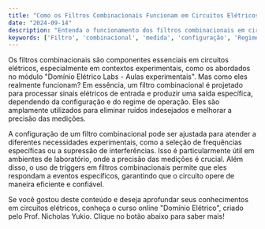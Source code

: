 ```yaml
---
title: "Como os Filtros Combinacionais Funcionam em Circuitos Elétricos?"
date: "2024-09-14"
description: "Entenda o funcionamento dos filtros combinacionais em circuitos elétricos e sua importância em medições experimentais."
keywords: ['Filtro', 'combinacional', 'medida', 'configuração', 'Regime', 'Trigger']
---
```


Os filtros combinacionais são componentes essenciais em circuitos elétricos, especialmente em contextos experimentais, como os abordados no módulo "Domínio Elétrico Labs - Aulas experimentais". Mas como eles realmente funcionam? Em essência, um filtro combinacional é projetado para processar sinais elétricos de entrada e produzir uma saída específica, dependendo da configuração e do regime de operação. Eles são amplamente utilizados para eliminar ruídos indesejados e melhorar a precisão das medições.

A configuração de um filtro combinacional pode ser ajustada para atender a diferentes necessidades experimentais, como a seleção de frequências específicas ou a supressão de interferências. Isso é particularmente útil em ambientes de laboratório, onde a precisão das medições é crucial. Além disso, o uso de triggers em filtros combinacionais permite que eles respondam a eventos específicos, garantindo que o circuito opere de maneira eficiente e confiável.

Se você gostou deste conteúdo e deseja aprofundar seus conhecimentos em circuitos elétricos, conheça o curso online "Domínio Elétrico", criado pelo Prof. Nicholas Yukio. Clique no botão abaixo para saber mais!